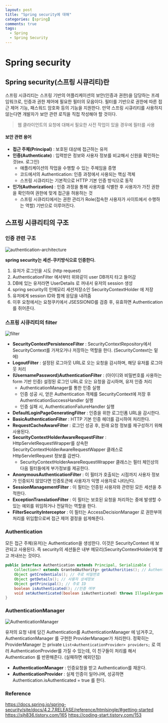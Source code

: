 ```yaml
---
layout: post
title: "Spring security에 대해"
categories: [spring]
comments: true
tags:
  - Spring
  - Spring Security
---
```


# Spring security
## Spring security(스프링 시큐리티)란 
스프링 시큐리티는 스프링 기반의 어플리케이션의 보안(인증과 권한)을 담당하는 프레임워크로,
인증과 권한 제어에 필요한 필터의 모음이다.
필터를 기반으로 권한에 따른 접근 제어 기능, 패스워드 암호화 등의 기능을 지원한다. 
만약 스프링 시큐리티를 사용하지 않는다면 개발자가 보안 관련 로직을 직접 작성해야 할 것이다.
> 웹 클라이언트의 요청에 대해서 필요한 사전 작업이 있을 경우에 필터를 사용


#### 보안 관련 용어
- **접근 주체(Principal)** : 보호된 대상에 접근하는 유저
- **인증(Authenticate)** : 입력받은 정보와 사용자 정보를 비교해서 신원을 확인하는 것(ex. 로그인)
    - 애플리케이션의 작업을 수행할 수 있는 주체임을 증명
    - 코드에서의 Authentication: 인증 과정에서 사용되는 핵심 객체
    - 스프링 시큐리티는 기본적으로 HTTP 기본 인증 방식으로 동작 
- **인가(Authorization)** : 인증 과정을 통해 사용자를 식별한 후 사용자가 가진 권한을 확인하여 권한에 맞게 접근을 허용하는 것
    - 스프링 시큐리티에서는 권한 관리가 Role(접속한 사용자가 사이트에서 수행하는 역할) 기반으로 이루어진다. 

## 스프링 시큐리티의 구조 
### 인증 관련 구조
![authentication-architecture](spring-security-architecture.png)

**spring security는 세션-쿠키방식으로 인증한다.**
1. 유저가 로그인을 시도 (http request)
2. AuthenticationFilter 에서부터 위와같이 user DB까지 타고 들어감
3. DB에 있는 유저라면 UserDetails 로 꺼내서 유저의 session 생성
4. spring security의 인메모리 세션저장소인 SecurityContextHolder 에 저장
5. 유저에게 session ID와 함께 응답을 내려줌
6. 이후 요청에서는 요청쿠키에서 JSESSIONID를 검증 후, 유효하면 Authentication를 쥐어준다.

### 스프링 시큐리티의 filter
![filter](spring-security-filter.png)

- **SecurityContextPersistenceFilter** : SecurityContextRepository에서 SecurityContext를 가져오거나 저장하는 역할을 한다. (SecurityContext는 밑에)
- **LogoutFilter** : 설정된 로그아웃 URL로 오는 요청을 감시하며, 해당 유저를 로그아웃 처리
- **(UsernamePassword)AuthenticationFilter** : (아이디와 비밀번호를 사용하는 form 기반 인증) 설정된 로그인 URL로 오는 요청을 감시하며, 유저 인증 처리
    - AuthenticationManager를 통한 인증 실행
    - 인증 성공 시, 얻은 Authentication 객체를 SecurityContext에 저장 후 AuthenticationSuccessHandler 실행
    - 인증 실패 시, AuthenticationFailureHandler 실행
- **DefaultLoginPageGeneratingFilter** : 인증을 위한 로그인폼 URL을 감시한다.
- **BasicAuthenticationFilter** : HTTP 기본 인증 헤더를 감시하여 처리한다.
- **RequestCacheAwareFilter** : 로그인 성공 후, 원래 요청 정보를 재구성하기 위해 사용된다.
- **SecurityContextHolderAwareRequestFilter** : HttpServletRequestWrapper를 상속한 SecurityContextHolderAwareRequestWapper 클래스로 HttpServletRequest 정보를 감싼다.    
    - SecurityContextHolderAwareRequestWrapper 클래스는 필터 체인상의 다음 필터들에게 부가정보를 제공한다.
- **AnonymousAuthenticationFilter** : 이 필터가 호출되는 시점까지 사용자 정보가 인증되지 않았다면 인증토큰에 사용자가 익명 사용자로 나타난다.
- **SessionManagementFilter** : 이 필터는 인증된 사용자와 관련된 모든 세션을 추적한다.
- **ExceptionTranslationFilter** : 이 필터는 보호된 요청을 처리하는 중에 발생할 수 있는 예외를 위임하거나 전달하는 역할을 한다.
- **FilterSecurityInterceptor** : 이 필터는 AccessDecisionManager 로 권한부여 처리를 위임함으로써 접근 제어 결정을 쉽게해준다.

### Authentication 
모든 접근 주체(유저)는 Authentication을 생성한다. 
이것은 SecurityContext 에 보관되고 사용된다. 
즉 security의 세션들은 내부 메모리(SecurityContextHolder)에 쌓고 꺼내쓰는 것이다.

```java
public interface Authentication extends Principal, Serializable {
    Collection<? extends GrantedAuthority> getAuthorities(); // Authentication 저장소에 의해 인증된 사용자의 권한 목록
    Object getCredentials(); // 주로 비밀번호
    Object getDetails(); // 사용자 상세정보
    Object getPrincipal(); // 주로 ID
    boolean isAuthenticated(); //인증 여부
    void setAuthenticated(boolean isAuthenticated) throws IllegalArgumentException;
}
```

### AuthenticationManager
![AuthenticationManager](authentication-manager.png)

유저의 요청 내에 담긴 Authentication를 AuthenticationManager 에 넘겨주고, AuthenticationManager 를 구현한 ProviderManager가 처리한다. 정확히는 ProviderManager 는 private `List<AuthenticationProvider> providers;` 로 여러 AuthenticationProvider를 가질 수 있는데, 이 친구들이 처리를 해서 Authentication 를 반환해준다. (실패하면 예외던짐)
- **AuthenticationManager** : 인증요청을 받고 Authentication를 채운다.
- **AuthenticationProvider** : 실제 인증이 일어나며, 성공하면 Authentication.isAuthenticated = true 를 한다.

### Reference
<https://docs.spring.io/spring-security/site/docs/4.2.7.RELEASE/reference/htmlsingle/#getting-started>
<https://sjh836.tistory.com/165>
<https://coding-start.tistory.com/153>
